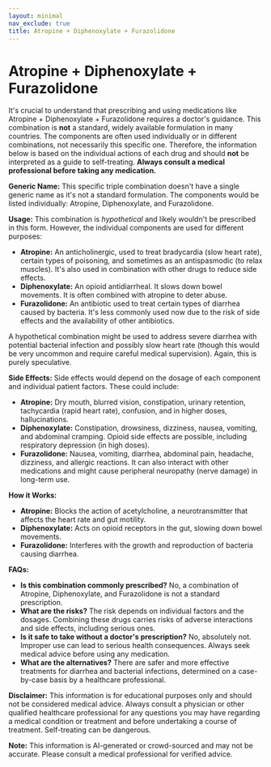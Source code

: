 ```yaml
---
layout: minimal
nav_exclude: true
title: Atropine + Diphenoxylate + Furazolidone
---
```


# Atropine + Diphenoxylate + Furazolidone

It's crucial to understand that prescribing and using medications like Atropine + Diphenoxylate + Furazolidone requires a doctor's guidance.  This combination is **not** a standard, widely available formulation in many countries. The components are often used individually or in different combinations, not necessarily this specific one.  Therefore, the information below is based on the individual actions of each drug and should **not** be interpreted as a guide to self-treating.  **Always consult a medical professional before taking any medication.**

**Generic Name:**  This specific triple combination doesn't have a single generic name as it's not a standard formulation. The components would be listed individually: Atropine, Diphenoxylate, and Furazolidone.

**Usage:**  This combination is *hypothetical* and likely wouldn't be prescribed in this form.  However, the individual components are used for different purposes:

* **Atropine:** An anticholinergic, used to treat bradycardia (slow heart rate), certain types of poisoning, and sometimes as an antispasmodic (to relax muscles). It's also used in combination with other drugs to reduce side effects.
* **Diphenoxylate:** An opioid antidiarrheal. It slows down bowel movements.  It is often combined with atropine to deter abuse.
* **Furazolidone:** An antibiotic used to treat certain types of diarrhea caused by bacteria.  It's less commonly used now due to the risk of side effects and the availability of other antibiotics.

A hypothetical combination might be used to address severe diarrhea with potential bacterial infection and possibly slow heart rate (though this would be very uncommon and require careful medical supervision).  Again, this is purely speculative.

**Side Effects:**  Side effects would depend on the dosage of each component and individual patient factors.  These could include:

* **Atropine:** Dry mouth, blurred vision, constipation, urinary retention, tachycardia (rapid heart rate), confusion, and in higher doses, hallucinations.
* **Diphenoxylate:** Constipation, drowsiness, dizziness, nausea, vomiting, and abdominal cramping.  Opioid side effects are possible, including respiratory depression (in high doses).
* **Furazolidone:** Nausea, vomiting, diarrhea, abdominal pain, headache, dizziness, and allergic reactions.  It can also interact with other medications and might cause peripheral neuropathy (nerve damage) in long-term use.


**How it Works:**

* **Atropine:** Blocks the action of acetylcholine, a neurotransmitter that affects the heart rate and gut motility.
* **Diphenoxylate:**  Acts on opioid receptors in the gut, slowing down bowel movements.
* **Furazolidone:** Interferes with the growth and reproduction of bacteria causing diarrhea.


**FAQs:**

* **Is this combination commonly prescribed?**  No, a combination of Atropine, Diphenoxylate, and Furazolidone is not a standard prescription.
* **What are the risks?**  The risk depends on individual factors and the dosages. Combining these drugs carries risks of adverse interactions and side effects, including serious ones.
* **Is it safe to take without a doctor's prescription?** No, absolutely not.  Improper use can lead to serious health consequences.  Always seek medical advice before using any medication.
* **What are the alternatives?**  There are safer and more effective treatments for diarrhea and bacterial infections, determined on a case-by-case basis by a healthcare professional.


**Disclaimer:** This information is for educational purposes only and should not be considered medical advice.  Always consult a physician or other qualified healthcare professional for any questions you may have regarding a medical condition or treatment and before undertaking a course of treatment.  Self-treating can be dangerous.


**Note:** This information is AI-generated or crowd-sourced and may not be accurate. Please consult a medical professional for verified advice.